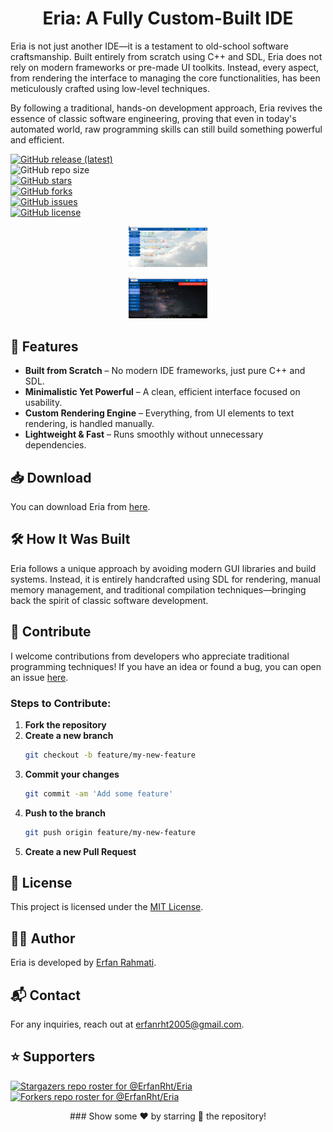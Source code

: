 <p align="center">
  <h1 align="center">Eria: A Fully Custom-Built IDE</h1>
</p>

<p align="left">
Eria is not just another IDE—it is a testament to old-school software craftsmanship. Built entirely from scratch using C++ and SDL, Eria does not rely on modern frameworks or pre-made UI toolkits. Instead, every aspect, from rendering the interface to managing the core functionalities, has been meticulously crafted using low-level techniques.

By following a traditional, hands-on development approach, Eria revives the essence of classic software engineering, proving that even in today's automated world, raw programming skills can still build something powerful and efficient.
</p>

[![GitHub release (latest)](https://img.shields.io/github/v/release/ErfanRht/Eria)](https://github.com/ErfanRht/Eria/releases)  
![GitHub repo size](https://img.shields.io/github/repo-size/ErfanRht/Eria)  
[![GitHub stars](https://img.shields.io/github/stars/ErfanRht/Eria?style=social)](https://github.com/ErfanRht/Eria/stargazers)  
[![GitHub forks](https://img.shields.io/github/forks/ErfanRht/Eria?style=social)](https://github.com/ErfanRht/Eria/network/members)  
[![GitHub issues](https://img.shields.io/github/issues/ErfanRht/Eria?style=social)](https://github.com/ErfanRht/Eria/issues)  
[![GitHub license](https://img.shields.io/github/license/ErfanRht/Eria?style=social)](https://github.com/ErfanRht/Eria/blob/master/LICENSE)

<p align="center"><a href="https://github.com/ErfanRht/Eria/"><img src="./showcase/Screenshot 2025-02-05 174850.png" width="25%"/></a></p>
<p align="center"><a href="https://github.com/ErfanRht/Eria/"><img src="./showcase/Screenshot 2025-02-05 182037.png" width="25%"/></a></p>

## 🚀 Features
- **Built from Scratch** – No modern IDE frameworks, just pure C++ and SDL.
- **Minimalistic Yet Powerful** – A clean, efficient interface focused on usability.
- **Custom Rendering Engine** – Everything, from UI elements to text rendering, is handled manually.
- **Lightweight & Fast** – Runs smoothly without unnecessary dependencies.

## 📥 Download
You can download Eria from [here](https://github.com/ErfanRht/Eria/releases).

## 🛠️ How It Was Built
Eria follows a unique approach by avoiding modern GUI libraries and build systems. Instead, it is entirely handcrafted using SDL for rendering, manual memory management, and traditional compilation techniques—bringing back the spirit of classic software development.

## 🤝 Contribute
I welcome contributions from developers who appreciate traditional programming techniques! If you have an idea or found a bug, you can open an issue [here](https://github.com/ErfanRht/Eria/issues).

### Steps to Contribute:
1. **Fork the repository**
2. **Create a new branch**
    ```sh
    git checkout -b feature/my-new-feature
    ```
3. **Commit your changes**
    ```sh
    git commit -am 'Add some feature'
    ```
4. **Push to the branch**
    ```sh
    git push origin feature/my-new-feature
    ```
5. **Create a new Pull Request**

## 📜 License
This project is licensed under the [MIT License](https://github.com/ErfanRht/Eria/blob/master/LICENSE).

## 👨‍💻 Author
Eria is developed by [Erfan Rahmati](https://github.com/ErfanRht).

## 📬 Contact
For any inquiries, reach out at [erfanrht2005@gmail.com](mailto:<erfanrht2005@gmail.com>).

## ⭐ Supporters
[![Stargazers repo roster for @ErfanRht/Eria](https://reporoster.com/stars/ErfanRht/Eria)](https://github.com/ErfanRht/Eria/stargazers)  
[![Forkers repo roster for @ErfanRht/Eria](https://reporoster.com/forks/ErfanRht/Eria)](https://github.com/ErfanRht/Eria/network/members)

<div align="center">  
### Show some ❤️ by starring 🌟 the repository!  
</div>  
